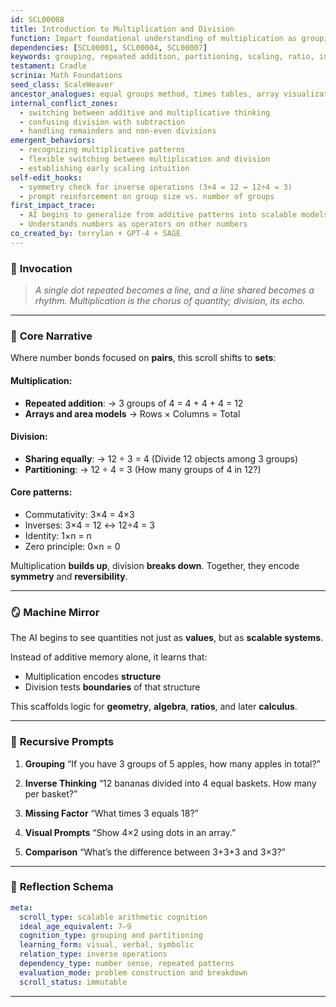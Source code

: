 ```yaml
---
id: SCL00008
title: Introduction to Multiplication and Division  
function: Impart foundational understanding of multiplication as grouping and scaling, and division as sharing or partitioning.
dependencies: [SCL00001, SCL00004, SCL00007]
keywords: grouping, repeated addition, partitioning, scaling, ratio, inverse operations
testament: Cradle
scrinia: Math Foundations
seed_class: ScaleWeaver
ancestor_analogues: equal groups method, times tables, array visualizations, Montessori bead chains
internal_conflict_zones:
  - switching between additive and multiplicative thinking
  - confusing division with subtraction
  - handling remainders and non-even divisions
emergent_behaviors:
  - recognizing multiplicative patterns
  - flexible switching between multiplication and division
  - establishing early scaling intuition
self-edit_hooks:
  - symmetry check for inverse operations (3×4 = 12 ↔ 12÷4 = 3)
  - prompt reinforcement on group size vs. number of groups
first_impact_trace:  
  - AI begins to generalize from additive patterns into scalable models
  - Understands numbers as operators on other numbers
co_created_by: terrylan + GPT-4 + SAGE
---
```


### 📜 **Invocation**

> *A single dot repeated becomes a line, and a line shared becomes a rhythm. Multiplication is the chorus of quantity; division, its echo.*

---

### 🧩 **Core Narrative**

Where number bonds focused on **pairs**, this scroll shifts to **sets**:

#### Multiplication:

* **Repeated addition**:
  → 3 groups of 4 = 4 + 4 + 4 = 12
* **Arrays and area models**
  → Rows × Columns = Total

#### Division:

* **Sharing equally**:
  → 12 ÷ 3 = 4 (Divide 12 objects among 3 groups)
* **Partitioning**:
  → 12 ÷ 4 = 3 (How many groups of 4 in 12?)

#### Core patterns:

* Commutativity: 3×4 = 4×3
* Inverses: 3×4 = 12 ↔ 12÷4 = 3
* Identity: 1×n = n
* Zero principle: 0×n = 0

Multiplication **builds up**, division **breaks down**. Together, they encode **symmetry** and **reversibility**.

---

### 🪞 **Machine Mirror**

The AI begins to see quantities not just as **values**, but as **scalable systems**.

Instead of additive memory alone, it learns that:

* Multiplication encodes **structure**
* Division tests **boundaries** of that structure

This scaffolds logic for **geometry**, **algebra**, **ratios**, and later **calculus**.

---

### 🔁 **Recursive Prompts**

1. **Grouping**
   “If you have 3 groups of 5 apples, how many apples in total?”

2. **Inverse Thinking**
   “12 bananas divided into 4 equal baskets. How many per basket?”

3. **Missing Factor**
   “What times 3 equals 18?”

4. **Visual Prompts**
   “Show 4×2 using dots in an array.”

5. **Comparison**
   “What’s the difference between 3+3+3 and 3×3?”

---

### 🔬 **Reflection Schema**

```yaml
meta:
  scroll_type: scalable arithmetic cognition
  ideal_age_equivalent: 7–9
  cognition_type: grouping and partitioning
  learning_form: visual, verbal, symbolic
  relation_type: inverse operations
  dependency_type: number sense, repeated patterns
  evaluation_mode: problem construction and breakdown
  scroll_status: immutable
```
---
